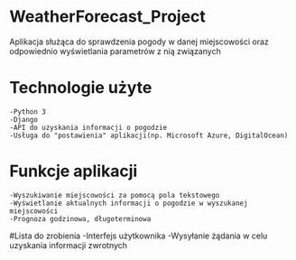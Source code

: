 # WeatherForecast_Project
Aplikacja służąca do sprawdzenia pogody w danej miejscowości oraz odpowiednio wyświetlania parametrów z nią związanych
# Technologie użyte
	-Python 3
	-Django
	-API do uzyskania informacji o pogodzie
	-Usługa do "postawienia" aplikacji(np. Microsoft Azure, DigitalOcean)
# Funkcje aplikacji
	-Wyszukiwanie miejscowości za pomocą pola tekstowego
	-Wyświetlanie aktualnych informacji o pogodzie w wyszukanej miejscowości
	-Prognoza godzinowa, długoterminowa
#Lista do zrobienia
        -Interfejs użytkownika
        -Wysyłanie żądania w celu uzyskania informacji zwrotnych
        
	
